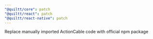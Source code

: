 ```yaml
---
"@quiltt/core": patch
"@quiltt/react": patch
"@quiltt/react-native": patch
---
```


Replace manually imported ActionCable code with official npm package
